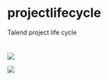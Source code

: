# projectlifecycle
Talend project life cycle

<img src="https://user-images.githubusercontent.com/36667485/40888396-d931cec4-6756-11e8-8111-424f28620308.jpg" width="50" height="10">

![](user_images/Talend%20Studio%20#4)

![](https://user-images.githubusercontent.com/36667485/40888396-d931cec4-6756-11e8-8111-424f28620308.jpg)
